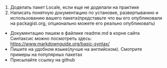 1) Доделать пакет Locale, если еще не доделали на практике
2) Написать понятную документацию по установке, развертыванию и использованию вашего пакета(представьте что вы его опубликовали на packagist.org, опционально можете его реально опубликовать)


* Документацию пишем в файлике readme.md в корне сайта
Синтаксис можно посмотреть здесь: https://www.markdownguide.org/basic-syntax/
* Пишите на удобном языке(лучше на английском). Смотрите примеры на популярных пакетах
* Присылайте ссылку на github
